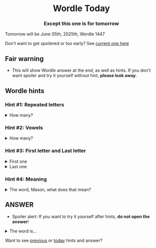 <h1 align="center">
Wordle Today
</h1>

<h3 align="center">
Except this one is for tomorrow
</h3>

Tomorrow will be June 05th, 2025th, Wordle 1447

Don't want to get spoilered or too early? See [current one here](README.md)

## Fair warning
- This will show Wordle answer at the end, as well as hints. If you don't want spoiler and try it yourself without hint, **please look away**.

## Wordle hints

### Hint #1: Repeated letters
<details>
  <summary>How many?</summary>
  Zero repeated letters.
</details>

### Hint #2: Vowels
<details>
  <summary>How many?</summary>
  There are 2 vowels. 
</details>

### Hint #3: First letter and Last letter
<details>
  <summary>First one</summary>
  Begins with the letter "D"
</details>
<details>
  <summary>Last one</summary>
  Ends with the letter "M"
</details>

### Hint #4: Meaning
<details>
  <summary>The word, Mason, what does that mean?</summary>
  (plural: data) A measurement of something on a scale understood by both the recorder (a person or device) and the reader (another person or device). The scale is arbitrarily defined, such as from 1 to 10 by ones, 1 to 100 by 0.1, or simply true or false, on or off, yes, no, or maybe, etc.
</details>

## ANSWER
- Spoiler alert: If you want to try it yourself after hints, **do not open the answer**!

<details>
  <summary>The word is...</summary>
  DATUM
</details>

Want to see [previous](PREVIOUS.md) or [today](README.md) hints and answer?
